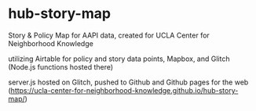 # hub-story-map

Story & Policy Map for AAPI data, created for UCLA Center for Neighborhood Knowledge

utilizing Airtable for policy and story data points, Mapbox, and Glitch (Node.js functions hosted there)

server.js hosted on Glitch, pushed to Github and Github pages for the web (https://ucla-center-for-neighborhood-knowledge.github.io/hub-story-map/)
